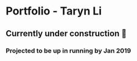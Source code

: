 # Portfolio - Taryn Li

## Currently under construction 🚧

### Projected to be up in running by Jan 2019
